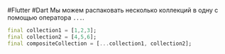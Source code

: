 #Flutter #Dart 
Мы можем распаковать несколько коллекций в одну с помощью оператора `...`.
```dart
final collection1 = [1,2,3];
final collection2 = [4,5,6];
final compositeCollection = [...collection1, collection2];
```